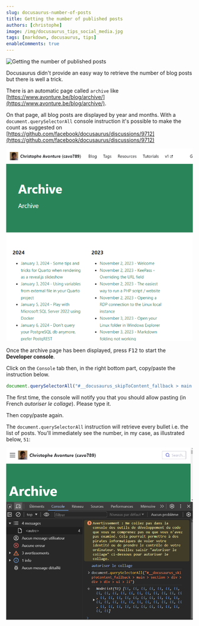 ```yaml
---
slug: docusaurus-number-of-posts
title: Getting the number of published posts
authors: [christophe]
image: /img/docusaurus_tips_social_media.jpg
tags: [markdown, docusaurus, tips]
enableComments: true
---
```

![Getting the number of published posts](/img/docusaurus_tips_banner.jpg)

Docusaurus didn't provide an easy way to retrieve the number of blog posts but there is well a trick.

There is an automatic page called `archive` like [https://www.avonture.be/blog/archive/](https://www.avonture.be/blog/archive/).

On that page, all blog posts are displayed by year and months. With a `document.querySelectorAll` console instruction it's possible to make the count as suggested on [https://github.com/facebook/docusaurus/discussions/9712](https://github.com/facebook/docusaurus/discussions/9712)

<!-- truncate -->

![The archive page](./images/archive.png)

Once the archive page has been displayed, press <kbd>F12</kbd> to start the **Developer console**.

Click on the `Console` tab then, in the right bottom part, copy/paste the instruction below.

```javascript
document.querySelectorAll("#__docusaurus_skipToContent_fallback > main > section > div > div > div > ul > li")
```

The first time, the console will notify you that you should allow pasting (in French *autoriser le collage*). Please type it.

Then copy/paste again.

The `document.querySelectorAll` instruction will retrieve every bullet i.e. the list of posts. You'll immediately see the number, in my case, as illustrated below, `51`:

![Console](./images/console.png)
